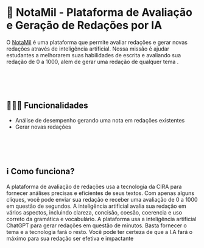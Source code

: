 # 📖 NotaMil - Plataforma de Avaliação e Geração de Redações por IA
O <a href="https://notamil.vercel.app">NotaMil</a> é uma plataforma que permite avaliar redações e gerar novas redações através de inteligência artificial. Nossa missão é ajudar estudantes a melhorarem suas habilidades de escrita e avaliando sua redação de 0 a 1000, alem de gerar uma redação de qualquer tema .
 
<br>
<br>
<br>
    
## 🧑🏼‍💻 Funcionalidades
- Análise de desempenho gerando uma nota em redações existentes
- Gerar novas redações

<br>
<br>
<br>
    
    
##  ℹ️ Como funciona?
 A plataforma de avaliação de redações usa a tecnologia da CIRA para fornecer análises precisas e eficientes de seus textos. Com apenas alguns cliques, você pode enviar sua redação e receber uma avaliação de 0 a 1000 em questão de segundos. A inteligência artificial avalia sua redação em vários aspectos, incluindo clareza, concisão, coesão, coerencia e uso correto da gramática e vocabulário.
 A plataforma usa a inteligência artificial ChatGPT para gerar redações em questão de minutos. Basta fornecer o tema e a tecnologia fará o resto. Você pode ter certeza de que a I.A fará o máximo para sua redação ser efetiva e impactante

